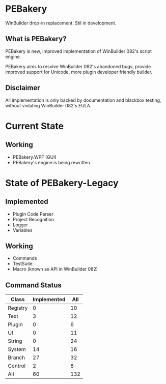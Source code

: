 # PEBakery
WinBuilder drop-in replacement. Stil in development.

## What is PEBakery?
PEBakery is new, improved implementation of WinBuilder 082's script engine.

PEBakery aims to resolve WinBuilder 082's abandoned bugs, provide improved support for Unicode, more plugin developer friendly builder.

## Disclaimer
All implementation is only backed by documentation and blackbox testing, without violating WinBuilder 082's EULA.

# Current State
## Working
- PEBakery.WPF (GUI)
- PEBakery's engine is being rewritten.

# State of PEBakery-Legacy
## Implemented
- Plugin Code Parser
- Project Recognition
- Logger
- Variables

## Working
- Commands
- TestSuite
- Macro (known as API in WinBuilder 082)


## Command Status
|   Class  | Implemented | All |
|----------|-------------|-----|
| Registry | 0  | 10  |
| Text     | 3  | 12  |
| Plugin   | 0  | 6   |
| UI       | 0  | 11  |
| String   | 0  | 24  |
| System   | 14 | 16  |
| Branch   | 27 | 32  |
| Control  | 2  | 8   |
| All      | 60 | 132 |
